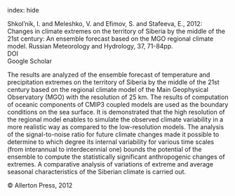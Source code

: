 index: hide

<div class="Citation">

  <div class="Citation-body">
    <div class="Citation-text">Shkol’nik, I. and Meleshko, V. and Efimov, S. and Stafeeva, E., 2012: Changes in climate extremes on the territory of Siberia by the middle of the 21st century: An ensemble forecast based on the MGO regional climate model. <span class="Article-journal">Russian Meteorology and Hydrology, </span><span class="Article-volume">37, </span>71-84pp.</div>
    <div class="Citation-links">
      <div class="CitationLink" data-href="https://doi.org/10.3103/s106837391202001x">
        <div class="CitationLink-icon CitationLink-Doi"></div>
        <div class="CitationLink-text">DOI</div>
      </div>
      <div class="CitationLink" data-href="https://scholar.google.com/scholar?q=10.3103/s106837391202001x">
        <div class="CitationLink-icon CitationLink-Scholar"></div>
        <div class="CitationLink-text">Google Scholar</div>
      </div>
    </div>
  </div>
</div>

The results are analyzed of the ensemble forecast of temperature and precipitation extremes on the territory of Siberia by the middle of the 21st century based on the regional climate model of the Main Geophysical Observatory (MGO) with the resolution of 25 km. The results of computation of oceanic components of CMIP3 coupled models are used as the boundary conditions on the sea surface. It is demonstrated that the high resolution of the regional model enables to simulate the observed climate variability in a more realistic way as compared to the low-resolution models. The analysis of the signal-to-noise ratio for future climate changes made it possible to determine to which degree its internal variability for various time scales (from interannual to interdecennial one) bounds the potential of the ensemble to compute the statistically significant anthropogenic changes of extremes. A comparative analysis of variations of extreme and average seasonal characteristics of the Siberian climate is carried out.

<div class="Citation-copy">
&copy; Allerton Press, 2012
</div>